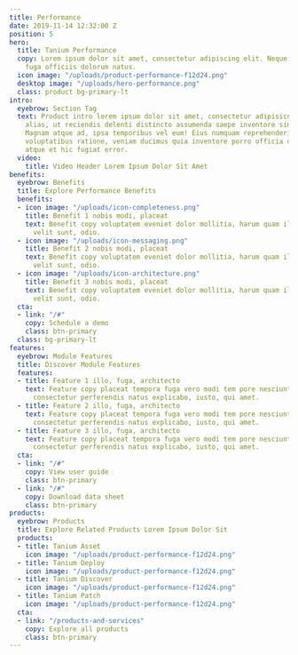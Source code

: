 ```yaml
---
title: Performance
date: 2019-11-14 12:32:00 Z
position: 5
hero:
  title: Tanium Performance
  copy: Lorem ipsum dolor sit amet, consectetur adipiscing elit. Neque itaque, molestiae
    fuga officiis dolorum natus.
  icon image: "/uploads/product-performance-f12d24.png"
  desktop image: "/uploads/hero-performance.png"
  class: product bg-primary-lt
intro:
  eyebrow: Section Tag
  text: Product intro lorem ipsum dolor sit amet, consectetur adipisicng elit. Libero
    alias, ut reciendis delenti distincto assumenda saepe inventore sint harum labore.
    Magnam atque ad, ipsa temporibus vel eum! Eius numquam reprehenderit, deleniti
    voluptatibus ratione, veniam ducimus quia inventore porro officia quae dicta alias,
    atque et hic fugiat error.
  video:
    title: Video Header Lorem Ipsum Dolor Sit Amet
benefits:
  eyebrow: Benefits
  title: Explore Performance Benefits
  benefits:
  - icon image: "/uploads/icon-completeness.png"
    title: Benefit 1 nobis modi, placeat
    text: Benefit copy voluptatem eveniet dolor mollitia, harum quam illum explicabo
      velit sunt, odio.
  - icon image: "/uploads/icon-messaging.png"
    title: Benefit 2 nobis modi, placeat
    text: Benefit copy voluptatem eveniet dolor mollitia, harum quam illum explicabo
      velit sunt, odio.
  - icon image: "/uploads/icon-architecture.png"
    title: Benefit 3 nobis modi, placeat
    text: Benefit copy voluptatem eveniet dolor mollitia, harum quam illum explicabo
      velit sunt, odio.
  cta:
  - link: "/#"
    copy: Schedule a demo
    class: btn-primary
  class: bg-primary-lt
features:
  eyebrow: Module Features
  title: Discover Module Features
  features:
  - title: Feature 1 illo, fuga, architecto
    text: Feature copy placeat tempora fuga vero modi tem pore nesciunt moles tias
      consectetur perferendis natus explicabo, iusto, qui amet.
  - title: Feature 2 illo, fuga, architecto
    text: Feature copy placeat tempora fuga vero modi tem pore nesciunt moles tias
      consectetur perferendis natus explicabo, iusto, qui amet.
  - title: Feature 3 illo, fuga, architecto
    text: Feature copy placeat tempora fuga vero modi tem pore nesciunt moles tias
      consectetur perferendis natus explicabo, iusto, qui amet.
  cta:
  - link: "/#"
    copy: View user guide
    class: btn-primary
  - link: "/#"
    copy: Download data sheet
    class: btn-primary
products:
  eyebrow: Products
  title: Explore Related Products Lorem Ipsum Dolor Sit
  products:
  - title: Tanium Asset
    icon image: "/uploads/product-performance-f12d24.png"
  - title: Tanium Deploy
    icon image: "/uploads/product-performance-f12d24.png"
  - title: Tanium Discover
    icon image: "/uploads/product-performance-f12d24.png"
  - title: Tanium Patch
    icon image: "/uploads/product-performance-f12d24.png"
  cta:
  - link: "/products-and-services"
    copy: Explore all products
    class: btn-primary
---
```


